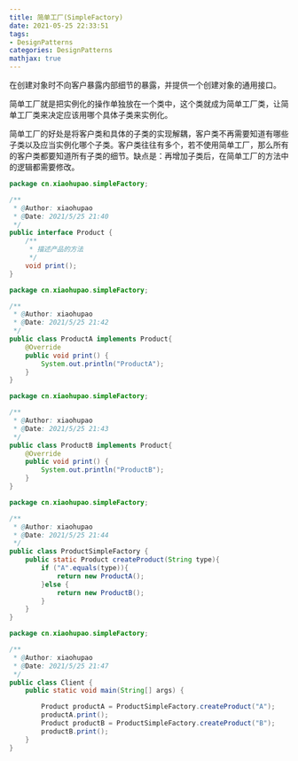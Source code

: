 ```yaml
---
title: 简单工厂(SimpleFactory)
date: 2021-05-25 22:33:51
tags:
- DesignPatterns
categories: DesignPatterns
mathjax: true
---
```


​		在创建对象时不向客户暴露内部细节的暴露，并提供一个创建对象的通用接口。

​		简单工厂就是把实例化的操作单独放在一个类中，这个类就成为简单工厂类，让简单工厂类来决定应该用哪个具体子类来实例化。

​		简单工厂的好处是将客户类和具体的子类的实现解耦，客户类不再需要知道有哪些子类以及应当实例化哪个子类。客户类往往有多个，若不使用简单工厂，那么所有的客户类都要知道所有子类的细节。缺点是：再增加子类后，在简单工厂的方法中的逻辑都需要修改。

 <!-- more --> 

```java
package cn.xiaohupao.simpleFactory;

/**
 * @Author: xiaohupao
 * @Date: 2021/5/25 21:40
 */
public interface Product {
    /**
     * 描述产品的方法
     */
    void print();
}
```

```java
package cn.xiaohupao.simpleFactory;

/**
 * @Author: xiaohupao
 * @Date: 2021/5/25 21:42
 */
public class ProductA implements Product{
    @Override
    public void print() {
        System.out.println("ProductA");
    }
}
```

```java
package cn.xiaohupao.simpleFactory;

/**
 * @Author: xiaohupao
 * @Date: 2021/5/25 21:43
 */
public class ProductB implements Product{
    @Override
    public void print() {
        System.out.println("ProductB");
    }
}
```

```java
package cn.xiaohupao.simpleFactory;

/**
 * @Author: xiaohupao
 * @Date: 2021/5/25 21:44
 */
public class ProductSimpleFactory {
    public static Product createProduct(String type){
        if ("A".equals(type)){
            return new ProductA();
        }else {
            return new ProductB();
        }
    }
}
```

```java
package cn.xiaohupao.simpleFactory;

/**
 * @Author: xiaohupao
 * @Date: 2021/5/25 21:47
 */
public class Client {
    public static void main(String[] args) {

        Product productA = ProductSimpleFactory.createProduct("A");
        productA.print();
        Product productB = ProductSimpleFactory.createProduct("B");
        productB.print();
    }
}
```

